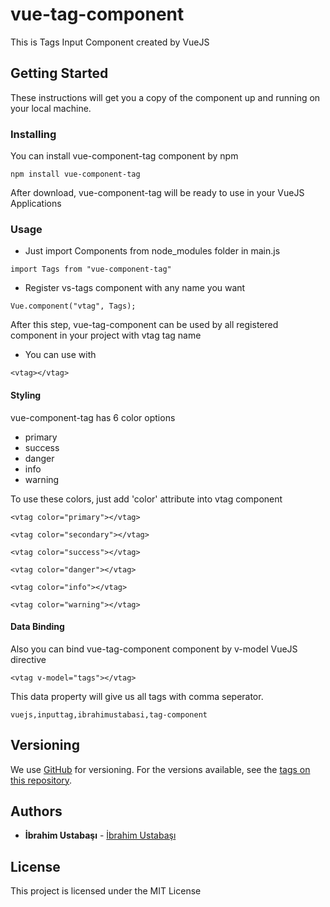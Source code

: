 # vue-tag-component

This is Tags Input Component created by VueJS

## Getting Started

These instructions will get you a copy of the component up and running on your local machine.

### Installing

You can install vue-component-tag component by npm

```
npm install vue-component-tag
```

After download, vue-component-tag will be ready to use in your VueJS Applications

### Usage

* Just import Components from node_modules folder in main.js

```
import Tags from "vue-component-tag"
```

* Register vs-tags component with any name you want

```
Vue.component("vtag", Tags);
```

After this step, vue-tag-component can be used by all registered component in your project with vtag tag name 

* You can use with <vtag></vtag>

```
<vtag></vtag>
```

#### Styling

vue-component-tag has 6 color options

* primary
* success
* danger
* info
* warning

To use these colors, just add 'color' attribute into vtag component

```
<vtag color="primary"></vtag>
```

```
<vtag color="secondary"></vtag>
```

```
<vtag color="success"></vtag>
```

```
<vtag color="danger"></vtag>
```

```
<vtag color="info"></vtag>
```

```
<vtag color="warning"></vtag>
```

#### Data Binding

Also you can bind vue-tag-component component by v-model VueJS directive

```
<vtag v-model="tags"></vtag>
```

This data property will give us all tags with comma seperator.

```
vuejs,inputtag,ibrahimustabasi,tag-component
```

## Versioning

We use [GitHub](https://github.com/ustabasiibrahim/vue-tag-component) for versioning. For the versions available, see the [tags on this repository](https://github.com/ustabasiibrahim/vue-tag-component/tags). 

## Authors

* **İbrahim Ustabaşı** - [İbrahim Ustabaşı](https://github.com/ustabasiibrahim)

## License

This project is licensed under the MIT License


